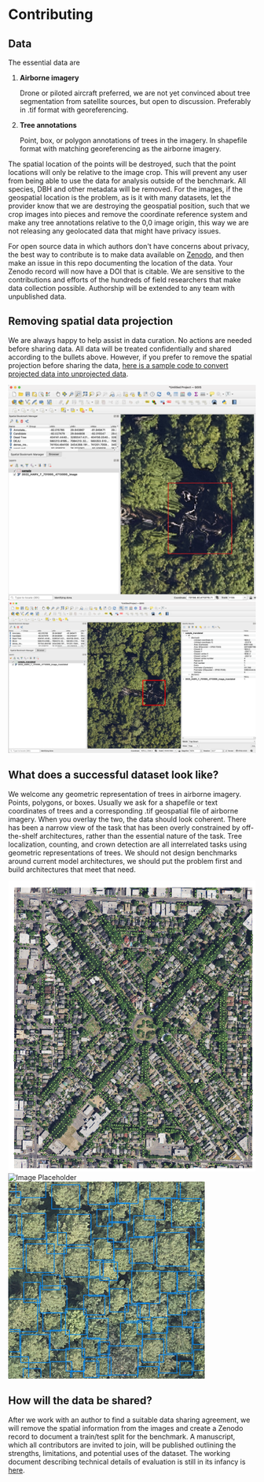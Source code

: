 # Contributing

## Data

The essential data are

1. **Airborne imagery**

    Drone or piloted aircraft preferred, we are not yet convinced about tree segmentation from satellite sources, but open to discussion. Preferably in .tif format with georeferencing.

2. **Tree annotations**

    Point, box, or polygon annotations of trees in the imagery. In shapefile format with matching georeferencing as the airborne imagery.

The spatial location of the points will be destroyed, such that the point locations will only be relative to the image crop. This will prevent any user from being able to use the data for analysis outside of the benchmark. All species, DBH and other metadata will be removed. For the images, if the geospatial location is the problem, as is it with many datasets, let the provider know that we are destroying the geospatial position, such that we crop images into pieces and remove the coordinate reference system and make any tree annotations relative to the 0,0 image origin, this way we are not releasing any geolocated data that might have privacy issues.

For open source data in which authors don't have concerns about privacy, the best way to contribute is to make data available on [Zenodo](https://zenodo.org/), and then make an issue in this repo documenting the location of the data. Your Zenodo record will now have a DOI that is citable. We are sensitive to the contributions and efforts of the hundreds of field researchers that make data collection possible. Authorship will be extended to any team with unpublished data.

## Removing spatial data projection

We are always happy to help assist in data curation. No actions are needed before sharing data. All data will be treated confidentially and shared according to the bullets above. However, if you prefer to remove the spatial projection before sharing the data, [here is a sample code to convert projected data into unprojected data](https://github.com/weecology/MillionTrees/blob/main/data_prep/destroy_geo.py).

![Before](public/with_projection.png)
![After](public/without_projection.png)

## What does a successful dataset look like?

We welcome any geometric representation of trees in airborne imagery. Points, polygons, or boxes. Usually we ask for a shapefile or text coordinates of trees and a corresponding .tif geospatial file of airborne imagery. When you overlay the two, the data should look coherent. There has been a narrow view of the task that has been overly constrained by off-the-shelf architectures, rather than the essential nature of the task. Tree localization, counting, and crown detection are all interrelated tasks using geometric representations of trees. We should not design benchmarks around current model architectures, we should put the problem first and build architectures that meet that need.

![Image Placeholder](public/street_trees.png)
![Image Placeholder](public/polygon_example.png)
![Image Placeholder](public/HARV_037.png)

## How will the data be shared?

After we work with an author to find a suitable data sharing agreement, we will remove the spatial information from the images and create a Zenodo record to document a train/test split for the benchmark. A manuscript, which all contributors are invited to join, will be published outlining the strengths, limitations, and potential uses of the dataset. The working document describing technical details of evaluation is still in its infancy is [here](https://docs.google.com/document/d/1K6G1tcdTuAv3FgGiDWq5QhO-kSoBrxzTiic5jH1CZF4/edit?usp=sharing).
